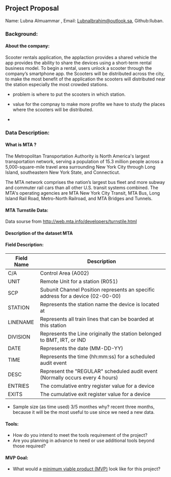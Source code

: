 ## Project Proposal 



 Name: Lubna Almuammar ,
 Email: LubnaIbrahim@outlook.sa,
 Github:lluban.

### Background:

#### About the company:	
Scooter  rentals application, the applaction provides a
shared vehicle the app provides the ability to share the devices
using a short-term rental business model.  To begin a rental,
users unlock a scooter through the company’s smartphone app. the Scooters will be distributed across the city, to make the most benefit of the application the scooters will distributed near the station especially the most crowded stations.

- problem is where to put the scooters in which station.

- value for the compnay to make more profite we have to study the places where the scooters will be distributed.

- 
### Data Description:

#### What is MTA ?
The Metropolitan Transportation Authority is North America's largest transportation network, serving a population of 15.3 million people across a 5,000-square-mile travel area surrounding New York City through Long Island, southeastern New York State, and Connecticut.

The MTA network comprises the nation’s largest bus fleet and more subway and commuter rail cars than all other U.S. transit systems combined. The MTA's operating agencies are MTA New York City Transit, MTA Bus, Long Island Rail Road, Metro-North Railroad, and MTA Bridges and Tunnels.

#### MTA Turnstile Data:
Data sourse from http://web.mta.info/developers/turnstile.html

#### Description of the dataset MTA


#### Field Description:

| Field Name | Description                                                                     |
|------------|---------------------------------------------------------------------------------|
| C/A        | Control Area (A002)                                                             |
| UNIT       | Remote Unit for a station (R051)                                                |
| SCP        | Subunit Channel Position represents an specific address for a device (02-00-00) |
| STATION    | Represents the station name the device is located at                            |
| LINENAME   | Represents all train lines that can be boarded at this station                  |
| DIVISION   | Represents the Line originally the station belonged to BMT, IRT, or IND         |
| DATE       | Represents the date (MM-DD-YY)                                                  |
| TIME       | Represents the time (hh:mm:ss) for a scheduled audit event                      |
| DESC       | Represent the "REGULAR" scheduled audit event (Normally occurs every 4 hours)   |
| ENTRIES    | The comulative entry register value for a device                                |
| EXITS      | The cumulative exit register value for a device                                 |

 - Sample size (as time used) 3/5 monthes why?
recent three months, because it will be the most useful to use since we need a new data.
 


#### Tools:
* How do you intend to meet the tools requirement of the project? 
* Are you planning in advance to need or use additional tools beyond those required?

#### MVP Goal:
* What would a [minimum viable product (MVP)](./mvp.md) look like for this project?
